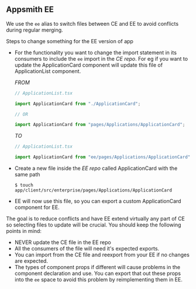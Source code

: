 ## Appsmith EE

We use the `ee` alias to switch files between CE and EE to avoid conflicts
during regular merging.

Steps to change something for the EE version of app

- For the functionality you want to change the import statement in its consumers
  to include the `ee` import in the _CE repo_. For eg if you want to update the ApplicationCard
  component will update this file of ApplicationList component.

  _FROM_

  ```typescript
  // ApplicationList.tsx

  import ApplicationCard from "./ApplicationCard";

  // OR

  import ApplicationCard from "pages/Applications/ApplicationCard";
  ```

  _TO_

  ```typescript
  // ApplicationList.tsx

  import ApplicationCard from "ee/pages/Applications/ApplicationCard";
  ```

- Create a new file inside the _EE repo_ called ApplicationCard with the same path
  ```shell script
  $ touch app/client/src/enterprise/pages/Applications/ApplicationCard
  ```
- EE will now use this file, so you can export a custom ApplicationCard component for EE.

The goal is to reduce conflicts and have EE extend virtually any part of CE so selecting files to
update will be crucial. You should keep the following points in mind:

- NEVER update the CE file in the EE repo
- All the consumers of the file will need it's expected exports.
- You can import from the CE file and reexport from your EE if no changes are expected.
- The types of component props if different will cause problems in the component declaration and use.
  You can export that out these props into the `ee` space to avoid this problem by reimplementing them in EE.
